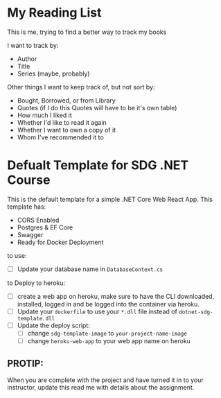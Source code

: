 # My Reading List

This is me, trying to find a better way to track my books

I want to track by:

- Author
- Title
- Series (maybe, probably)

Other things I want to keep track of, but not sort by:

- Bought, Borrowed, or from Library
- Quotes (if I do this Quotes will have to be it's own table)
- How much I liked it
- Whether I'd like to read it again
- Whether I want to own a copy of it
- Whom I've recommended it to

# Defualt Template for SDG .NET Course

This is the default template for a simple .NET Core Web React App. This template has:

- CORS Enabled
- Postgres & EF Core
- Swagger
- Ready for Docker Deployment

to use:

- [ ] Update your database name in `DatabaseContext.cs`

to Deploy to heroku:

- [ ] create a web app on heroku, make sure to have the CLI downloaded, installed, logged in and be logged into the container via heroku.
- [ ] Update your `dockerfile` to use your `*.dll` file instead of `dotnet-sdg-template.dll`
- [ ] Update the deploy script:
  - [ ] change `sdg-template-image` to `your-project-name-image`
  - [ ] change `heroku-web-app` to your web app name on heroku

## PROTIP:

When you are complete with the project and have turned it in to your instructor, update this read me with details about the assignment.
